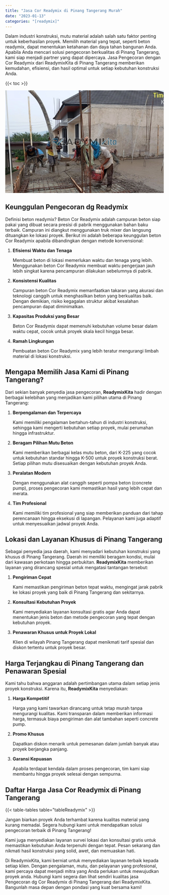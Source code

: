```yaml
---
title: "Jasa Cor Readymix di Pinang Tangerang Murah"
date: "2023-01-13"
categories: "[readymix]"
---
```


Dalam industri konstruksi, mutu material adalah salah satu faktor penting untuk keberhasilan proyek. Memilih material yang tepat, seperti beton readymix, dapat menentukan ketahanan dan daya tahan bangunan Anda. Apabila Anda mencari solusi pengecoran berkualitas di Pinang Tangerang, kami siap menjadi partner yang dapat dipercaya. Jasa Pengecoran dengan Cor Readymix dari ReadymixKita di Pinang Tangerang memberikan kemudahan, efisiensi, dan hasil optimal untuk setiap kebutuhan konstruksi Anda.

{{< toc >}}

![Jasa Cor Readymix di Pinang Tangerang Murah](/images/readymix/cor-readymix-23.jpg)

## Keunggulan Pengecoran dg Readymix

Definisi beton readymix? Beton Cor Readymix adalah campuran beton siap pakai yang dibuat secara presisi di pabrik menggunakan bahan baku terbaik. Campuran ini diangkut menggunakan truk mixer dan langsung dituangkan ke lokasi proyek. Berikut ini adalah beberapa keunggulan beton Cor Readymix apabila dibandingkan dengan metode konvensional:

1. **Efisiensi Waktu dan Tenaga**

   Membuat beton di lokasi memerlukan waktu dan tenaga yang lebih. Menggunakan beton Cor Readymix membuat waktu pengerjaan jauh lebih singkat karena pencampuran dilakukan sebelumnya di pabrik.

2. **Konsistensi Kualitas**

   Campuran beton Cor Readymix memanfaatkan takaran yang akurasi dan teknologi canggih untuk menghasilkan beton yang berkualitas baik. Dengan demikian, risiko kegagalan struktur akibat kesalahan pencampuran dapat diminimalkan.

3. **Kapasitas Produksi yang Besar**

   Beton Cor Readymix dapat memenuhi kebutuhan volume besar dalam waktu cepat, cocok untuk proyek skala kecil hingga besar.

4. **Ramah Lingkungan**

   Pembuatan beton Cor Readymix yang lebih teratur mengurangi limbah material di lokasi konstruksi.

## Mengapa Memilih Jasa Kami di Pinang Tangerang?

Dari sekian banyak penyedia jasa pengecoran, **ReadymixKita** hadir dengan berbagai kelebihan yang menjadikan kami pilihan utama di Pinang Tangerang:

1. **Berpengalaman dan Terpercaya**

   Kami memiliki pengalaman bertahun-tahun di industri konstruksi, sehingga kami mengerti kebutuhan setiap proyek, mulai perumahan hingga infrastruktur.

2. **Beragam Pilihan Mutu Beton**

   Kami memberikan berbagai kelas mutu beton, dari K-225 yang cocok untuk kebutuhan standar hingga K-500 untuk proyek konstruksi berat. Setiap pilihan mutu disesuaikan dengan kebutuhan proyek Anda.

3. **Peralatan Modern**

   Dengan menggunakan alat canggih seperti pompa beton (concrete pump), proses pengecoran kami memastikan hasil yang lebih cepat dan merata.

4. **Tim Profesional**

   Kami memiliki tim profesional yang siap memberikan panduan dari tahap perencanaan hingga eksekusi di lapangan. Pelayanan kami juga adaptif untuk menyesuaikan jadwal proyek Anda.

## Lokasi dan Layanan Khusus di Pinang Tangerang

Sebagai penyedia jasa daerah, kami menyadari kebutuhan konstruksi yang khusus di Pinang Tangerang. Daerah ini memiliki beragam kondisi, mulai dari kawasan perkotaan hingga perbukitan. **ReadymixKita** memberikan layanan yang dirancang spesial untuk mengatasi tantangan tersebut:

1. **Pengiriman Cepat**

   Kami memastikan pengiriman beton tepat waktu, mengingat jarak pabrik ke lokasi proyek yang baik di Pinang Tangerang dan sekitarnya.

2. **Konsultasi Kebutuhan Proyek**

   Kami menyediakan layanan konsultasi gratis agar Anda dapat menentukan jenis beton dan metode pengecoran yang tepat dengan kebutuhan proyek.

3. **Penawaran Khusus untuk Proyek Lokal**

   Klien di wilayah Pinang Tangerang dapat menikmati tarif spesial dan diskon tertentu untuk proyek besar.

## Harga Terjangkau di Pinang Tangerang dan Penawaran Spesial

Kami tahu bahwa anggaran adalah pertimbangan utama dalam setiap jenis proyek konstruksi. Karena itu, **ReadymixKita** menyediakan:

1. **Harga Kompetitif**

   Harga yang kami tawarkan dirancang untuk tetap murah tanpa mengurangi kualitas. Kami transparan dalam memberikan informasi harga, termasuk biaya pengiriman dan alat tambahan seperti concrete pump.

2. **Promo Khusus**

   Dapatkan diskon menarik untuk pemesanan dalam jumlah banyak atau proyek berjangka panjang.

3. **Garansi Kepuasan**

   Apabila terdapat kendala dalam proses pengecoran, tim kami siap membantu hingga proyek selesai dengan sempurna.

## Daftar Harga Jasa Cor Readymix di Pinang Tangerang

{{< table-tables table="tableReadymix" >}}

Jangan biarkan proyek Anda terhambat karena kualitas material yang kurang memadai. Segera hubungi kami untuk mendapatkan solusi pengecoran terbaik di Pinang Tangerang!

Kami juga menyediakan layanan survei lokasi dan konsultasi gratis untuk memastikan kebutuhan Anda terpenuhi dengan tepat. Pesan sekarang dan nikmati hasil konstruksi yang solid, awet, dan memuaskan hati.

Di ReadymixKita, kami berniat untuk menyediakan layanan terbaik kepada setiap klien. Dengan pengalaman, mutu, dan pelayanan yang profesional, kami percaya dapat menjadi mitra yang Anda perlukan untuk mewujudkan proyek anda. Hubungi kami segera dan lihat sendiri kualitas jasa Pengecoran dg Cor Readymix di Pinang Tangerang dari ReadymixKita. Bangunlah masa depan dengan pondasi yang kuat bersama kami!